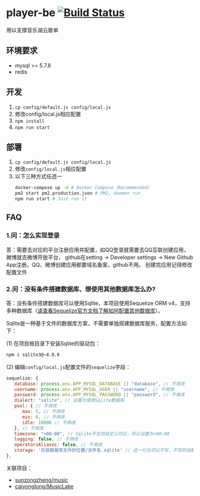 # player-be [![Build Status](https://travis-ci.org/sunzongzheng/player-be.svg?branch=master)](https://travis-ci.org/sunzongzheng/player-be)
用以支撑音乐湖云歌单

## 环境要求
- mysql >= 5.7.8
- redis

## 开发
1. `cp config/default.js config/local.js`
2. 修改config/local.js相应配置
2. `npm install`
3. `npm run start`

## 部署
1. `cp config/default.js config/local.js`
2. 修改`config/local.js`相应配置
3. 以下三种方式任选一
    ````bash
    docker-compose up -d # Docker Compose（Recommended）
    pm2 start pm2.production.json # PM2, daemon run
    npm run start # Just run it
    ````

## FAQ
### 1.问：怎么实现登录

答：需要去对应的平台注册应用并配置，如QQ登录就需要去QQ互联创建应用，微博就去微博开放平台，
github在setting -> Developer settings -> New Github App注册。QQ、微博创建应用都要域名备案，github不用。
创建完应用记得修改配置文件

### 2.问：没有条件搭建数据库、想使用其他数据库怎么办?
   
答：没有条件搭建数据库可以使用Sqlite，本项目使用Sequelize ORM v4，支持多种数据库（[请查看Sequelize官方文档了解如何配置其他数据库](https://sequelize.org/v4/manual/installation/usage.html)）。

Sqlite是一种基于文件的数据库方案，不需要单独搭建数据库服务，配置方法如下：

(1) 在项目根目录下安装Sqlite的驱动包：
```bash
npm i sqlite3@~4.0.0
```

(2) 编辑`config/local.js`配置文件的`sequelize`字段：
```javascript
sequelize: {
   database: process.env.APP_MYSQL_DATABASE || "database", // 不用改
   username: process.env.APP_MYSQL_USER || "username", // 不用改
   password: process.env.APP_MYSQL_PASSWORD || "password", // 不用改
   dialect: "sqlite", // 设置为使用Sqlite数据库
   pool: { // 不用改
      max: 5, // 不用改
      min: 0, // 不用改
      idle: 10000 // 不用改
   }, // 不用改
   timezone: "+00:00", // Sqlite不支持自定义时区，所以设置为+00:00
   logging: false, // 不用改
   operatorsAliases: false, // 不用改
   storage: '存放数据库文件的位置/文件名.sqlite' // 这一行也可以不写，不写的话默认会把数据库文件放在项目根目录下，并用上面database字段的名称来命名文件
},
```

关联项目：
- [sunzongzheng/music](https://github.com/sunzongzheng/music)
- [caiyonglong/MusicLake](https://github.com/caiyonglong/MusicLake)
